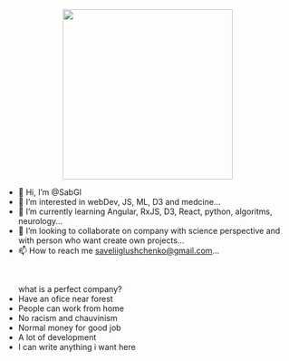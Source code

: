 <div class = "header" align = "center" >
  <img src="https://media.giphy.com/media/T8Dhl1KPyzRqU/giphy.gif" width="300"/>
</div>


- 👋 Hi, I’m @SabGl
- 👀 I’m interested in webDev, JS, ML, D3 and medcine...
- 🌱 I’m currently learning  Angular, RxJS, D3, React, python, algoritms, neurology...
- 💞️ I’m looking to collaborate on company with science perspective and with person who want create own projects...
- 📫 How to reach me saveliiglushchenko@gmail.com...
<br>
<div>
  <ul what is a perfect company?>what is a perfect company?
    <li> Have an ofice near forest </li>
    <li> People can work from home </li>
    <li> No racism and chauvinism </li>
    <li> Normal money for good job </li>
    <li> A lot of development </li>
    <li> I can write anything i want here </li>
  </ul>
  

